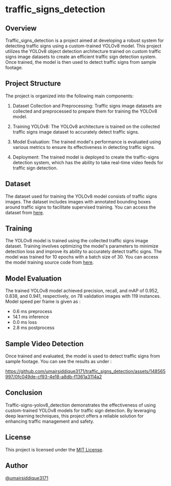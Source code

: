 # traffic_signs_detection

## Overview
Traffic_signs_detection is a project aimed at developing a robust system for detecting traffic signs using a custom-trained YOLOv8 model. This project utilizes the YOLOv8 object detection architecture trained on custom traffic signs image datasets to create an efficient traffic sign detection system. Once trained, the model is then used to detect traffic signs from sample footage.

## Project Structure
The project is organized into the following main components:

1. Dataset Collection and Preprocessing: Traffic signs image datasets are collected and preprocessed to prepare them for training the YOLOv8 model.

2. Training YOLOv8: The YOLOv8 architecture is trained on the collected traffic signs image dataset to accurately detect traffic signs.

3. Model Evaluation: The trained model's performance is evaluated using various metrics to ensure its effectiveness in detecting traffic signs.

4. Deployment: The trained model is deployed to create the traffic-signs detection system, which has the ability to take real-time video feeds for traffic sign detection.

## Dataset
The dataset used for training the YOLOv8 model consists of traffic signs images. The dataset includes images with annotated bounding boxes around traffic signs to facilitate supervised training. You can access the dataset from [here](https://www.kaggle.com/datasets/valentynsichkar/traffic-signs-dataset-in-yolo-format).

## Training
The YOLOv8 model is trained using the collected traffic signs image dataset. Training involves optimizing the model's parameters to minimize detection loss and improve its ability to accurately detect traffic signs. The model was trained for 10 epochs with a batch size of 30. You can access the model training source code from [here](https://github.com/umairsiddique3171/traffic_signs_detection/tree/main/custom_yolov8).

## Model Evaluation
The trained YOLOv8 model achieved precision, recall, and mAP of 0.952, 0.838, and 0.941, respectively, on 78 validation images with 119 instances. Model speed per frame is given as :
- 0.6 ms preprocess
- 14.1 ms inference
- 0.0 ms loss
- 2.8 ms postprocess

## Sample Video Detection
Once trained and evaluated, the model is used to detect traffic signs from sample footage. You can see the results as under :

https://github.com/umairsiddique3171/traffic_signs_detection/assets/148565997/0fc049de-cf93-4e18-a8db-f1361a3114a2

## Conclusion
Traffic-signs-yolov8_detection demonstrates the effectiveness of using custom-trained YOLOv8 models for traffic sign detection. By leveraging deep learning techniques, this project offers a reliable solution for enhancing traffic management and safety.

## License 
This project is licensed under the [MIT License](https://github.com/umairsiddique3171/traffic_signs_detection/blob/main/LICENSE).

## Author 
[@umairsiddique3171](https://github.com/umairsiddique3171)



